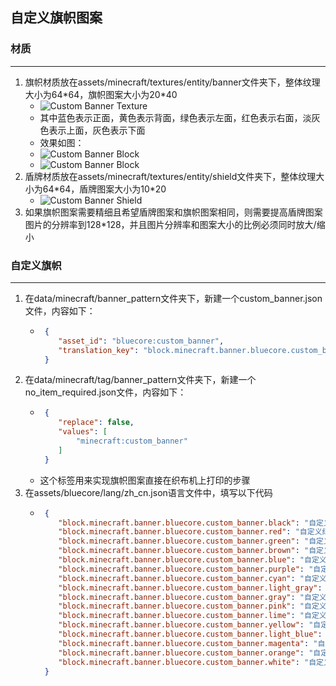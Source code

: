 ## 自定义旗帜图案

### 材质

---

1. 旗帜材质放在assets/minecraft/textures/entity/banner文件夹下，整体纹理大小为64*64，旗帜图案大小为20\*40
   - ![Custom Banner Texture](https://s2.loli.net/2024/11/24/9ZLc7tEG4reMH3Y.webp)
   - 其中蓝色表示正面，黄色表示背面，绿色表示左面，红色表示右面，淡灰色表示上面，灰色表示下面
   - 效果如图：
   - ![Custom Banner Block](https://s2.loli.net/2024/11/24/puhCoq98Z1l5QTt.png)
   - ![Custom Banner Block](https://s2.loli.net/2024/11/24/TJ2GBPHkXhbjMSl.png)
2. 盾牌材质放在assets/minecraft/textures/entity/shield文件夹下，整体纹理大小为64*64，盾牌图案大小为10\*20
   - ![Custom Banner Shield](https://s2.loli.net/2024/11/24/AZMLXR7pPyDBmab.png)
3. 如果旗帜图案需要精细且希望盾牌图案和旗帜图案相同，则需要提高盾牌图案图片的分辨率到128*128，并且图片分辨率和图案大小的比例必须同时放大/缩小

### 自定义旗帜

---

1. 在data/minecraft/banner_pattern文件夹下，新建一个custom_banner.json文件，内容如下：
   - ```json
      {
         "asset_id": "bluecore:custom_banner",
         "translation_key": "block.minecraft.banner.bluecore.custom_banner"
      }
      ```
2. 在data/minecraft/tag/banner_pattern文件夹下，新建一个no_item_required.json文件，内容如下：
   - ```json
      {
         "replace": false,
         "values": [
             "minecraft:custom_banner"
         ]
      }
      ```
   - 这个标签用来实现旗帜图案直接在织布机上打印的步骤
3. 在assets/bluecore/lang/zh_cn.json语言文件中，填写以下代码
   - ```json
      {
         "block.minecraft.banner.bluecore.custom_banner.black": "自定义黑色旗帜图案",
         "block.minecraft.banner.bluecore.custom_banner.red": "自定义红色旗帜图案",
         "block.minecraft.banner.bluecore.custom_banner.green": "自定义绿色旗帜图案",
         "block.minecraft.banner.bluecore.custom_banner.brown": "自定义棕色旗帜图案",
         "block.minecraft.banner.bluecore.custom_banner.blue": "自定义蓝色旗帜图案",
         "block.minecraft.banner.bluecore.custom_banner.purple": "自定义紫色旗帜图案",
         "block.minecraft.banner.bluecore.custom_banner.cyan": "自定义青色旗帜图案",
         "block.minecraft.banner.bluecore.custom_banner.light_gray": "自定义淡灰色旗帜图案",
         "block.minecraft.banner.bluecore.custom_banner.gray": "自定义灰色旗帜图案",
         "block.minecraft.banner.bluecore.custom_banner.pink": "自定义粉色旗帜图案",
         "block.minecraft.banner.bluecore.custom_banner.lime": "自定义黄绿色旗帜图案",
         "block.minecraft.banner.bluecore.custom_banner.yellow": "自定义黄色旗帜图案",
         "block.minecraft.banner.bluecore.custom_banner.light_blue": "自定义淡蓝色旗帜图案",
         "block.minecraft.banner.bluecore.custom_banner.magenta": "自定义品红色旗帜图案",
         "block.minecraft.banner.bluecore.custom_banner.orange": "自定义橙色旗帜图案",
         "block.minecraft.banner.bluecore.custom_banner.white": "自定义白色旗帜图案"
      }
     ```

